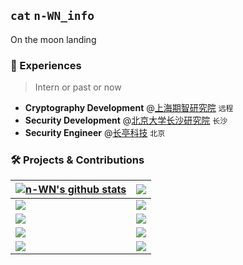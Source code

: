 ## `cat` `n-WN_info`

On the moon landing

<!--
**n-WN/n-WN** is a ✨ _special_ ✨ repository because its `README.md` (this file) appears on your GitHub profile.

Here are some ideas to get you started:

- 🔭 I’m currently working on ...
- 🌱 I’m currently learning ...
- 👯 I’m looking to collaborate on ...
- 🤔 I’m looking for help with ...
- 💬 Ask me about ...
- 📫 How to reach me: ...
- 😄 Pronouns: ...
- ⚡ Fun fact: ...
-->

### 💼 Experiences  

> Intern or past or now

- **Cryptography Development** @[上海期智研究院](https://sqz.ac.cn/) `远程`  
- **Security Development** @[北京大学长沙研究院](https://icode.pku.edu.cn/) `长沙`  
- **Security Engineer** @[长亭科技](https://www.chaitin.cn/) `北京`

### 🛠 Projects & Contributions 

| <a href="https://github.com/n-WN"><img align="center" src="https://github-readme-stats.vercel.app/api?username=n-WN&show_icons=true&include_all_commits=true&title_color=fff&icon_color=79ff97&text_color=9f9f9f&bg_color=151515&hide_border=true" alt="n-WN's github stats" /></a> | <a href="https://github.com/n-WN"><img align="center" src="https://github-readme-stats.vercel.app/api/top-langs/?username=n-WN&layout=compact&title_color=fff&icon_color=79ff97&text_color=9f9f9f&bg_color=151515&hide_border=true&hide=javascript,html,css" /></a> |
| ------------- | ------------- |
| <a href="https://github.com/n-WN/sagemath-vscode-enhanced"><img align="center" src="https://github-readme-stats.vercel.app/api/pin?username=n-WN&repo=sagemath-vscode-enhanced&title_color=fff&icon_color=f9f9f9&text_color=9f9f9f&bg_color=151515&hide_border=true" /></a> | <a href="https://github.com/n-WN/Pwn4Sage"><img align="center" src="https://github-readme-stats.vercel.app/api/pin?username=n-WN&repo=Pwn4Sage&title_color=fff&icon_color=f9f9f9&text_color=9f9f9f&bg_color=151515&hide_border=true" /></a> |
| <a href="https://github.com/n-WN/translate-shell"><img align="center" src="https://github-readme-stats.vercel.app/api/pin?username=n-WN&repo=translate-shell&title_color=fff&icon_color=f9f9f9&text_color=9f9f9f&bg_color=151515&hide_border=true" /></a> | <a href="https://github.com/n-WN/share_these"><img align="center" src="https://github-readme-stats.vercel.app/api/pin?username=n-WN&repo=share_these&title_color=fff&icon_color=f9f9f9&text_color=9f9f9f&bg_color=151515&hide_border=true" /></a> |
| <a href="https://github.com/ctf-wiki/ctf-wiki"><img align="center" src="https://github-readme-stats.vercel.app/api/pin?username=ctf-wiki&repo=ctf-wiki&title_color=fff&icon_color=f9f9f9&text_color=9f9f9f&bg_color=151515&hide_border=true" /></a> | <a href="https://github.com/OI-wiki/OI-wiki"><img align="center" src="https://github-readme-stats.vercel.app/api/pin?username=OI-wiki&repo=OI-wiki&title_color=fff&icon_color=f9f9f9&text_color=9f9f9f&bg_color=151515&hide_border=true" /></a> |
| <a href="https://github.com/Samueli924/chaoxing"><img align="center" src="https://github-readme-stats.vercel.app/api/pin?username=n-wn&repo=chaoxing_fork&title_color=fff&icon_color=f9f9f9&text_color=9f9f9f&bg_color=151515&hide_border=true" /></a> | <a href="https://github.com/ProbiusOfficial/Hello-CTF"><img align="center" src="https://github-readme-stats.vercel.app/api/pin?username=ProbiusOfficial&repo=Hello-CTF&title_color=fff&icon_color=f9f9f9&text_color=9f9f9f&bg_color=151515&hide_border=true" /></a> |
